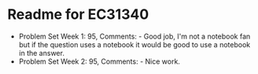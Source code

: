 # Readme for EC31340
- Problem Set Week 1: 95, Comments: - Good job, I'm not a notebook fan but if the question uses a notebook it would be good to use a notebook in the answer.
- Problem Set Week 2: 95, Comments: - Nice work.